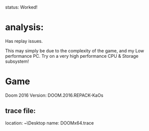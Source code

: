 status: Worked!

# analysis:
Has replay issues.

This may simply be due to the complexity of the game, and my Low performance PC.
Try on a very high performance CPU & Storage subsystem!

# Game
Doom 2016
Version: DOOM.2016.REPACK-KaOs

## trace file:
location: ~\Desktop
name: DOOMx64.trace
